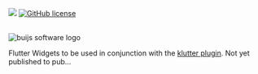 [![](https://img.shields.io/badge/Buijs-Software-blue)](https://pub.dev/publishers/buijs.dev/packages)
[![GitHub license](https://img.shields.io/github/license/buijs-dev/klutter-dart?color=black&logoColor=black)](https://github.com/buijs-dev/klutter-dart/blob/main/LICENSE)

<br>

<img src="https://github.com/buijs-dev/klutter/blob/develop/.github/assets/metadata/icon/klutter_logo.png?raw=true" alt="buijs software logo" />

Flutter Widgets to be used in conjunction with the [klutter plugin](https://github.com/buijs-dev/klutter-dart).
Not yet published to pub...